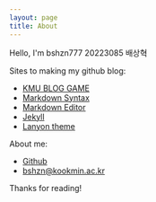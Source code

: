 ```yaml
---
layout: page
title: About
---
```


<p class="message">
  Hello, I'm bshzn777 20223085 배상혁
</p>

Sites to making my github blog:

* [KMU BLOG GAME](https://beetea.notion.site/beetea/BLOG-GAME-1631e7549d634b9fb46a234e3a5eadfe)
* [Markdown Syntax](https://www.markdownguide.org/basic-syntax/)
* [Markdown Editor](https://dillinger.io/)
* [Jekyll](https://jekyllrb.com/)
* [Lanyon theme](http://lanyon.getpoole.com)

About me:

* [Github](http://hyde.getpoole.com)
* bshzn@kookmin.ac.kr

Thanks for reading!
